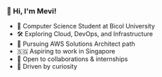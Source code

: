 ### 👋 Hi, I'm Mevi!

- 📍 Computer Science Student at Bicol University  
- 🛠️ Exploring Cloud, DevOps, and Infrastructure  
- 🎯 Pursuing AWS Solutions Architect path  
- 🇸🇬 Aspiring to work in Singapore
- 🤝 Open to collaborations & internships  
- 🚀 Driven by curiosity

<!---
Mevirence/Mevirence is a ✨ special ✨ repository because its `README.md` (this file) appears on your GitHub profile.
You can click the Preview link to take a look at your changes.
--->
